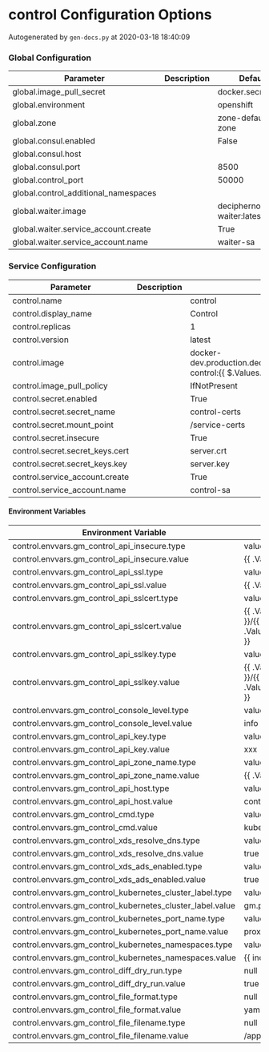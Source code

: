 # control Configuration Options

Autogenerated by `gen-docs.py` at 2020-03-18 18:40:09

### Global Configuration

|             Parameter              |Description|           Default           |
|------------------------------------|-----------|-----------------------------|
|global.image_pull_secret            |           |docker.secret                |
|global.environment                  |           |openshift                    |
|global.zone                         |           |zone-default-zone            |
|global.consul.enabled               |           |False                        |
|global.consul.host                  |           |                             |
|global.consul.port                  |           |                         8500|
|global.control_port                 |           |                        50000|
|global.control_additional_namespaces|           |                             |
|global.waiter.image                 |           |deciphernow/k8s-waiter:latest|
|global.waiter.service_account.create|           |True                         |
|global.waiter.service_account.name  |           |waiter-sa                    |

### Service Configuration

|           Parameter           |Description|                                          Default                                          |
|-------------------------------|-----------|-------------------------------------------------------------------------------------------|
|control.name                   |           |control                                                                                    |
|control.display_name           |           |Control                                                                                    |
|control.replicas               |           |                                                                                          1|
|control.version                |           |latest                                                                                     |
|control.image                  |           |docker-dev.production.deciphernow.com/deciphernow/gm-control:{{ $.Values.control.version }}|
|control.image_pull_policy      |           |IfNotPresent                                                                               |
|control.secret.enabled         |           |True                                                                                       |
|control.secret.secret_name     |           |control-certs                                                                              |
|control.secret.mount_point     |           |/service-certs                                                                             |
|control.secret.insecure        |           |True                                                                                       |
|control.secret.secret_keys.cert|           |server.crt                                                                                 |
|control.secret.secret_keys.key |           |server.key                                                                                 |
|control.service_account.create |           |True                                                                                       |
|control.service_account.name   |           |control-sa                                                                                 |

#### Environment Variables

|                  Environment Variable                   |                                       Default                                        |
|---------------------------------------------------------|--------------------------------------------------------------------------------------|
|control.envvars.gm_control_api_insecure.type             |value                                                                                 |
|control.envvars.gm_control_api_insecure.value            |{{ .Values.control.secret.insecure }}                                                 |
|control.envvars.gm_control_api_ssl.type                  |value                                                                                 |
|control.envvars.gm_control_api_ssl.value                 |{{ .Values.control.secret.enabled }}                                                  |
|control.envvars.gm_control_api_sslcert.type              |value                                                                                 |
|control.envvars.gm_control_api_sslcert.value             |{{ .Values.control.secret.mount_point }}/{{ .Values.control.secret.secret_keys.cert }}|
|control.envvars.gm_control_api_sslkey.type               |value                                                                                 |
|control.envvars.gm_control_api_sslkey.value              |{{ .Values.control.secret.mount_point }}/{{ .Values.control.secret.secret_keys.key }} |
|control.envvars.gm_control_console_level.type            |value                                                                                 |
|control.envvars.gm_control_console_level.value           |info                                                                                  |
|control.envvars.gm_control_api_key.type                  |value                                                                                 |
|control.envvars.gm_control_api_key.value                 |xxx                                                                                   |
|control.envvars.gm_control_api_zone_name.type            |value                                                                                 |
|control.envvars.gm_control_api_zone_name.value           |{{ .Values.global.zone }}                                                             |
|control.envvars.gm_control_api_host.type                 |value                                                                                 |
|control.envvars.gm_control_api_host.value                |control-api:5555                                                                      |
|control.envvars.gm_control_cmd.type                      |value                                                                                 |
|control.envvars.gm_control_cmd.value                     |kubernetes                                                                            |
|control.envvars.gm_control_xds_resolve_dns.type          |value                                                                                 |
|control.envvars.gm_control_xds_resolve_dns.value         |true                                                                                  |
|control.envvars.gm_control_xds_ads_enabled.type          |value                                                                                 |
|control.envvars.gm_control_xds_ads_enabled.value         |true                                                                                  |
|control.envvars.gm_control_kubernetes_cluster_label.type |value                                                                                 |
|control.envvars.gm_control_kubernetes_cluster_label.value|gm.proxy                                                                              |
|control.envvars.gm_control_kubernetes_port_name.type     |value                                                                                 |
|control.envvars.gm_control_kubernetes_port_name.value    |proxy                                                                                 |
|control.envvars.gm_control_kubernetes_namespaces.type    |value                                                                                 |
|control.envvars.gm_control_kubernetes_namespaces.value   |{{ include "control.namespaces" . }}                                                  |
|control.envvars.gm_control_diff_dry_run.type             |null                                                                                  |
|control.envvars.gm_control_diff_dry_run.value            |true                                                                                  |
|control.envvars.gm_control_file_format.type              |null                                                                                  |
|control.envvars.gm_control_file_format.value             |yaml                                                                                  |
|control.envvars.gm_control_file_filename.type            |null                                                                                  |
|control.envvars.gm_control_file_filename.value           |/app/routes.yaml                                                                      |


